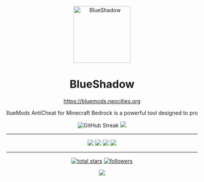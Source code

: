 <p align="center">
  <img src="https://github.com/user-attachments/assets/fba6074b-b49a-482a-a688-adf74ca5538b" alt="BlueShadow" height="150" weight="150">
</p>

<h1 align="center">BlueShadow</h1>

<p align="center">
  <a href="https://bluemods.neocities.org">https://bluemods.neocities.org</a>
</p>

<p align="center">
  <marquee behavior="alternate" direction="left" scrollamount="5">
    BlueMods AntiCheat for Minecraft Bedrock is a powerful tool designed to protect your server from hackers & cheaters.
  </marquee>
</p>


<div align="center">
  <img src="https://github-readme-streak-stats.herokuapp.com/?user=BlueModsYT&layout=compact&theme=radical&hide_border=false" alt="GitHub Streak" />
  <img src="https://github-readme-stats.vercel.app/api/top-langs/?username=BlueModsYT&layout=compact&langs_count=8&theme=radical&hide_border=false"/>
</div>

---

<p align="center">
  <img src="https://img.shields.io/badge/javascript-%23323330.svg?style=for-the-badge&logo=javascript&logoColor=%23F7DF1E">
  <img src="https://img.shields.io/badge/python-3670A0?style=for-the-badge&logo=python&logoColor=ffdd54">
  <img src="https://img.shields.io/badge/typescript-%23007ACC.svg?style=for-the-badge&logo=typescript&logoColor=white">
  <img src="https://img.shields.io/badge/lua-%232C2D72.svg?style=for-the-badge&logo=lua&logoColor=white">
</p>

---

<p align="center">
  <a href="https://github.com/BlueModsYT?tab=repositories&sort=stargazers">
    <img alt="total stars" title="Total stars on GitHub" src="https://custom-icon-badges.demolab.com/github/stars/BlueModsYT?color=ADD8E6&style=for-the-badge&labelColor=gray&logo=star"/></a>
  <a href="https://github.com/BlueModsYT?tab=followers">
    <img alt="followers" title="Followers" src="https://custom-icon-badges.demolab.com/github/followers/BlueModsYT?color=ADD8E6&labelColor=gray&style=for-the-badge&logo=person-add&label=Followers&logoColor=white"/></a>
</p>

<p align="center">
  <img src="https://capsule-render.vercel.app/api?type=waving&color=gradient&height=100&section=footer"/>
</p>
